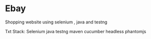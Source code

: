 # Ebay
Shopping website using selenium , java and testng



Txt Stack:
Selenium
java testng
maven
cucumber
headless
phantomjs
